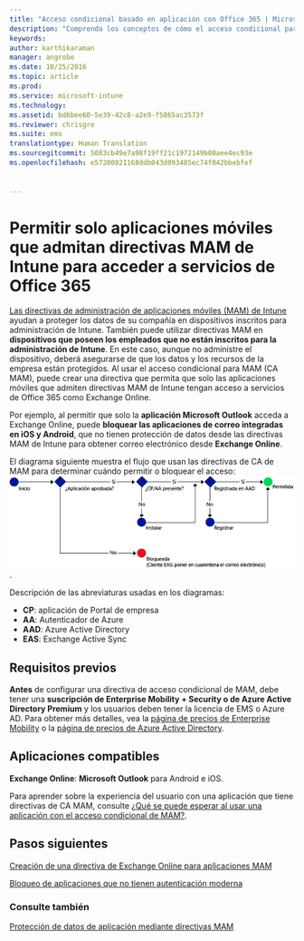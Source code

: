 ```yaml
---
title: "Acceso condicional basado en aplicación con Office 365 | Microsoft Intune"
description: "Comprenda los conceptos de cómo el acceso condicional para MAM puede ayudar a controlar qué aplicaciones tienen acceso a los servicios de Office 365."
keywords: 
author: karthikaraman
manager: angrobe
ms.date: 10/25/2016
ms.topic: article
ms.prod: 
ms.service: microsoft-intune
ms.technology: 
ms.assetid: bd6bee60-5e39-42c8-a2e9-f5865ac3573f
ms.reviewer: chrisgre
ms.suite: ems
translationtype: Human Translation
ms.sourcegitcommit: 5083cb49e7a98f19ff21c1972149b00aee4ec93e
ms.openlocfilehash: e57280821168ddb043d093485ec74f042bbebfef


---
```


# Permitir solo aplicaciones móviles que admitan directivas MAM de Intune para acceder a servicios de Office 365
[Las directivas de administración de aplicaciones móviles (MAM) de Intune](protect-apps-and-data-with-microsoft-intune.md) ayudan a proteger los datos de su compañía en dispositivos inscritos para administración de Intune. También puede utilizar directivas MAM en **dispositivos que poseen los empleados que no están inscritos para la administración de Intune**.  En este caso, aunque no administre el dispositivo, deberá asegurarse de que los datos y los recursos de la empresa están protegidos. Al usar el acceso condicional para MAM (CA MAM), puede crear una directiva que permita que solo las aplicaciones móviles que admiten directivas MAM de Intune tengan acceso a servicios de Office 365 como Exchange Online.

Por ejemplo, al permitir que solo la **aplicación Microsoft Outlook** acceda a Exchange Online, puede **bloquear las aplicaciones de correo integradas en iOS y Android**, que no tienen protección de datos desde las directivas MAM de Intune para obtener correo electrónico desde **Exchange Online**.

El diagrama siguiente muestra el flujo que usan las directivas de CA de MAM para determinar cuándo permitir o bloquear el acceso: ![Diagrama que muestra los diversos criterios incluidos para determinar si permitir o bloquear el acceso ](../media/mam-ca-decision-flow_simple.png).

Descripción de las abreviaturas usadas en los diagramas:
* **CP**: aplicación de Portal de empresa
* **AA**: Autenticador de Azure
* **AAD**: Azure Active Directory
* **EAS**: Exchange Active Sync

## Requisitos previos
**Antes** de configurar una directiva de acceso condicional de MAM, debe tener una **suscripción de Enterprise Mobility + Security o de Azure Active Directory Premium** y los usuarios deben tener la licencia de EMS o Azure AD. Para obtener más detalles, vea la [página de precios de Enterprise Mobility](https://www.microsoft.com/en-us/cloud-platform/enterprise-mobility-pricing) o la [página de precios de Azure Active Directory](https://azure.microsoft.com/en-us/pricing/details/active-directory/).


## Aplicaciones compatibles
**Exchange Online**: **Microsoft Outlook** para Android e iOS.

Para aprender sobre la experiencia del usuario con una aplicación que tiene directivas de CA MAM, consulte [¿Qué se puede esperar al usar una aplicación con el acceso condicional de MAM?](use-apps-with-mam-ca.md).


## Pasos siguientes
[Creación de una directiva de Exchange Online para aplicaciones MAM](mam-ca-for-exchange-online.md)

[Bloqueo de aplicaciones que no tienen autenticación moderna](block-apps-with-no-modern-authentication.md)

### Consulte también

[Protección de datos de aplicación mediante directivas MAM](protect-app-data-using-mobile-app-management-policies-with-microsoft-intune.md)



<!--HONumber=Oct16_HO4-->


